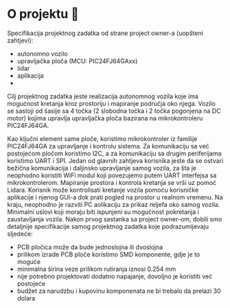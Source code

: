 # O projektu 🚗
Specifikacija projektnog zadatka od strane project owner-a (uopšteni zahtjevi):

- autonomno vozilo
- upravljačka ploča (MCU: PIC24FJ64GAxx)
- lidar
- aplikacija
- 
Cilj projektnog zadatka jeste realizacija autonomnog vozila koje ima mogućnost kretanja kroz prostoriju i mapiranje područja oko njega. Vozilo se sastoji od šasije sa 4 točka (2 slobodna točka i 2 točka pogonjena na DC motor) kojima upravlja upravljačka ploča bazirana na mikrokontroleru PIC24FJ64GA.

Kao ključni element same ploče, koristimo mikrokontroler iz familije PIC24FJ64GA za upravljanje i kontrolu sistema. Za komunikaciju sa već postojećom pločom koristimo I2C, a za komunikaciju sa drugim periferijama koristimo UART i SPI. Jedan od glavnih zahtjeva korisnika jeste da se ostvari bežična komunikacija i daljinsko upravljanje samog vozila, za šta je neophodno koristiti WiFi modul koji povezujemo putem UART interfejsa sa mikrokontrolerom. Mapiranje prostora i kontrola kretanja se vrši uz pomoć Lidara. Korisnik može kontrolisati kretanje vozila pomoću korisničke aplikacije i njenog GUI-a dok prati pogled na prostor u realnom vremenu. Na kraju, neophodno je razviti PC aolikaciju za prikaz reljefa oko samog vozila. Minimalni uslovi koji moraju biti ispunjeni su mogućnost pokretanja i zaustavljanja vozila.
Nakon prvog sastanka sa project owner-om, dobili smo detaljnije specifikacije samog projektnog zadatka koje podrazumijevaju sljedeće:

- PCB pločica može da bude jednoslojna ili dvoslojna
- prilikom izrade PCB ploče koristimo SMD komponente, gdje je to moguće
- minimalna širina veze prilikom rutiranja iznosi 0.254 mm
- nije potrebno projektovati dodatno napajanje, dovoljno je koristiti već postojeće
- budžet za narudzbu i kupovinu komponenata ne bi trebalo da prelazi 30 dolara
